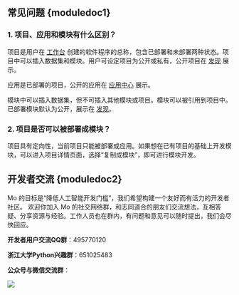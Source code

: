 ## 常见问题 {moduledoc1}
### 1. 项目、应用和模块有什么区别？

项目是用户在 [工作台](http://www.momodel.cn:8899/workspace?tab=app) 创建的软件程序的总称，包含已部署和未部署两种状态。项目中可以插入数据集和模块。用户可设定项目为公开或私有，公开项目在 [发现](http://www.momodel.cn:8899/explore?&type=hot&classification=all) 展示。

应用是已部署的项目，公开的应用在 [应用中心](http://www.momodel.cn:8899/appcenter) 展示。

模块中可以插入数据集，但不可插入其他模块或项目。模块可以被引用到项目中。已部署模块默认为公开，展示在 [发现](http://www.momodel.cn:8899/explore?&type=hot&classification=all)。

### 2. 项目是否可以被部署成模块？

项目具有定向性，当前项目只能被部署成应用。如果想在已有项目的基础上开发模块，可以进入项目详情页面，选择“复制成模块”，即可进行模块开发。

## 开发者交流 {moduledoc2}
Mo 的目标是“降低人工智能开发门槛”，我们希望构建一个友好而有活力的开发者社区。
欢迎你加入 Mo 的社交网络群，和志同道合的朋友们交流想法，互相答疑、分享资源与经验。工作人员也在群内，有问题和意见可以随时提出，我们会尽快回应。

**开发者用户交流QQ群**：495770120

**浙江大学Python兴趣群**：651025483

**公众号与微信交流群**：

![](https://ws2.sinaimg.cn/large/006tKfTcgy1g1g8uip6c7j30uy0f0tbu.jpg)


